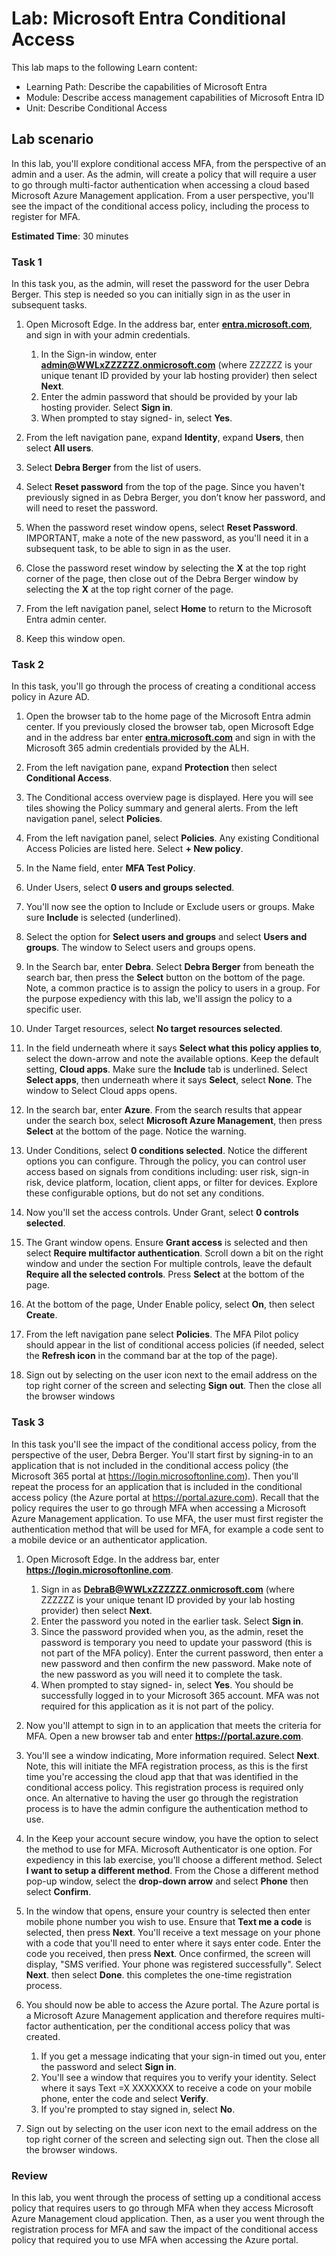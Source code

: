 <!---
---
Lab:
    Learning Path: 'Describe the capabilities of Microsoft Entra'
    Module: 'Describe the access management capabilities of Microsoft Entra ID'
    Unit: 'Describe Conditional Access'
---
--->

# Lab: Microsoft Entra Conditional Access

This lab maps to the following Learn content:

- Learning Path: Describe the capabilities of Microsoft Entra
- Module: Describe access management capabilities of Microsoft Entra ID
- Unit: Describe Conditional Access

## Lab scenario

In this lab, you'll explore conditional access MFA, from the perspective of an admin and a user.  As the admin, will create a policy that will require a user to go through multi-factor authentication when accessing a cloud based Microsoft Azure Management application.  From a user perspective, you'll see the impact of the conditional access policy, including the process to register for MFA.

**Estimated Time**: 30 minutes

### Task 1

In this task you, as the admin, will reset the password for the user Debra Berger.  This step is needed so you can initially sign in as the user in subsequent tasks.

1. Open Microsoft Edge.  In the address bar, enter **[entra.microsoft.com](https://entra.microsoft.com)**, and sign in with your admin credentials.
    1. In the Sign-in window, enter **admin@WWLxZZZZZZ.onmicrosoft.com** (where ZZZZZZ is your unique tenant ID provided by your lab hosting provider) then select **Next**.
    1. Enter the admin password that should be provided by your lab hosting provider. Select **Sign in**.
    1. When prompted to stay signed- in, select **Yes**.

1. From the left navigation pane, expand **Identity**, expand **Users**, then select **All users**.

1. Select **Debra Berger** from the list of users.

1. Select **Reset password** from the top of the page. Since you haven't previously signed in as Debra Berger, you don’t know her password, and will need to reset the password.

1. When the password reset window opens, select **Reset Password**.  IMPORTANT, make a note of the new password, as you'll need it in a subsequent task, to be able to sign in as the user.

1. Close the password reset window by selecting the **X** at the top right corner of the page, then close out of the Debra Berger window by selecting the **X** at the top right corner of the page.

1. From the left navigation panel, select **Home** to return to the Microsoft Entra admin center.

1. Keep this window open.

### Task 2

In this task, you'll go through the process of creating a conditional access policy in Azure AD.

1. Open the browser tab to the home page of the Microsoft Entra admin center.   If you previously closed the browser tab, open Microsoft Edge and in the address bar enter **[entra.microsoft.com](https://entra.microsoft.com)** and sign in with the Microsoft 365 admin credentials provided by the ALH.

1. From the left navigation pane, expand **Protection** then select **Conditional Access**.

1. The Conditional access overview page is displayed.  Here you will see tiles showing the Policy summary and general alerts.  From the left navigation panel, select **Policies**.

1. From the left navigation panel, select **Policies**. Any existing Conditional Access Policies are listed here. Select **+ New policy**.

1. In the Name field, enter **MFA Test Policy**.

1. Under Users, select **0 users and groups selected**.

1. You'll now see the option to Include or Exclude users or groups.  Make sure **Include** is selected (underlined).

1. Select the option for **Select users and groups** and select **Users and groups**.  The window to Select users and groups opens.  

1. In the Search bar, enter **Debra**.  Select **Debra Berger** from beneath the search bar, then press the **Select** button on the bottom of the page.  Note, a common practice is to assign the policy to users in a group.  For the purpose expediency with this lab, we'll assign the policy to a specific user.

1. Under Target resources, select **No target resources selected**.

1. In the field underneath where it says **Select what this policy applies to**, select the down-arrow and note the available options.  Keep the default setting, **Cloud apps**.  Make sure the **Include** tab is underlined.  Select **Select apps**, then underneath where it says **Select**, select **None**.  The window to Select Cloud apps opens.

1. In the search bar, enter **Azure**.  From the search results that appear under the search box, select **Microsoft Azure Management**, then press **Select** at the bottom of the page.  Notice the warning.  

1. Under Conditions, select **0 conditions selected**.  Notice the different options you can configure.  Through the policy, you can control user access based on signals from conditions including: user risk, sign-in risk, device platform, location, client apps, or filter for devices.  Explore these configurable options, but do not set any conditions.

1. Now you'll set the access controls.  Under Grant, select **0 controls selected**.

1. The Grant window opens.  Ensure **Grant access** is selected and then select **Require multifactor authentication**. Scroll down a bit on the right window and under the section For multiple controls, leave the default **Require all the selected controls**.  Press **Select** at the bottom of the page.

1. At the bottom of the page, Under Enable policy, select **On**, then select **Create**.

1. From the left navigation pane select **Policies**. The MFA Pilot policy should appear in the list of conditional access policies (if needed, select the **Refresh icon** in the command bar at the top of the page).

1. Sign out by selecting on the user icon next to the email address on the top right corner of the screen and selecting **Sign out**. Then the close all the browser windows

### Task 3

In this task you'll see the impact of the conditional access policy, from the perspective of the user, Debra Berger. You'll start first by signing-in to an application that is not included in the conditional access policy (the Microsoft 365 portal at https://login.microsoftonline.com).  Then you'll repeat the process for an application that is included in the conditional access policy (the Azure portal at https://portal.azure.com).  Recall that the policy requires the user to go through MFA when accessing a Microsoft Azure Management application.  To use MFA, the user must first register the authentication method that will be used for MFA, for example a code sent to a mobile device or an authenticator application.

1. Open Microsoft Edge.  In the address bar, enter **https://login.microsoftonline.com**.
    1. Sign in as **DebraB@WWLxZZZZZZ.onmicrosoft.com** (where ZZZZZZ is your unique tenant ID provided by your lab hosting provider) then select **Next**.
    1. Enter the password you noted in the earlier task. Select **Sign in**.
    1. Since the password provided when you, as the admin, reset the password is temporary you need to update your password (this is not part of the MFA policy). Enter the current password, then enter a new password and then confirm the new password.  Make note of the new password as you will need it to complete the task.
    1. When prompted to stay signed- in, select **Yes**.  You should be successfully logged in to your Microsoft 365 account. MFA was not required for this application as it is not part of the policy.

1. Now you'll attempt to sign in to an application that meets the criteria for MFA. Open a new browser tab and enter **https://portal.azure.com**.

1. You'll see a window indicating, More information required.  Select **Next**.  Note, this will initiate the MFA registration process, as this is the first time you're accessing the cloud app that that was identified in the conditional access policy.  This registration process is required only once.   An alternative to having the user go through the registration process is to have the admin configure the authentication method to use.

1. In the Keep your account secure window, you have the option to select the method to use for MFA.  Microsoft Authenticator is one option. For expediency in this lab exercise, you'll choose a different method.  Select **I want to setup a different method**.  From the Chose a different method pop-up window, select the **drop-down arrow** and select **Phone** then select **Confirm**.

1. In the window that opens, ensure your country is selected then enter mobile phone number you wish to use.  Ensure that **Text me a code** is selected, then press **Next**.  You'll receive a text message on your phone with a code that you'll need to enter where it says enter code.  Enter the code you received, then press **Next**.  Once confirmed, the screen will display, "SMS verified. Your phone was registered successfully".  Select **Next**. then select **Done**.  this completes the one-time registration process.

1. You should now be able to access the Azure portal.  The Azure portal is a Microsoft Azure Management application and therefore requires multi-factor authentication, per the conditional access policy that was created.  
    1. If you get a message indicating that your sign-in timed out you, enter the password and select **Sign in**.
    1. You'll see a window that requires you to verify your identity.  Select where it says Text =X XXXXXXX to receive a code on your mobile phone, enter the code and select **Verify**.
    1. If you're prompted to stay signed in, select **No**.

1. Sign out by selecting on the user icon next to the email address on the top right corner of the screen and selecting sign out. Then the close all the browser windows.

### Review

In this lab, you went through the process of setting up a conditional access policy that requires users to go through MFA when they access Microsoft Azure Management cloud application.  Then, as a user you went through the registration process for MFA and saw the impact of the conditional access policy that required you to use MFA when accessing the Azure portal.
